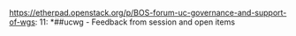 https://etherpad.openstack.org/p/BOS-forum-uc-governance-and-support-of-wgs: 11: *##ucwg - Feedback from session and open items
